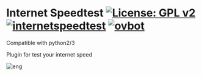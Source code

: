 Internet Speedtest [![License: GPL v2](https://img.shields.io/badge/License-GPL%20v2-blue.svg)](https://www.gnu.org/licenses/old-licenses/gpl-2.0.en.html) [![internetspeedtest](https://github.com/fairbird/Internet-Speedtest/actions/workflows/internetspeedtest.yml/badge.svg)](https://github.com/fairbird/Internet-Speedtest/actions/workflows/internetspeedtest.yml) [![ovbot](https://github.com/fairbird/Internet-Speedtest/actions/workflows/ovbot.yml/badge.svg)](https://github.com/fairbird/Internet-Speedtest/actions/workflows/ovbot.yml)
==================
Compatible with python2/3

Plugin for test your internet speed

![eng](https://user-images.githubusercontent.com/35741027/114858589-f51a1480-9de9-11eb-980d-54cc2bf3e6a3.jpg)
